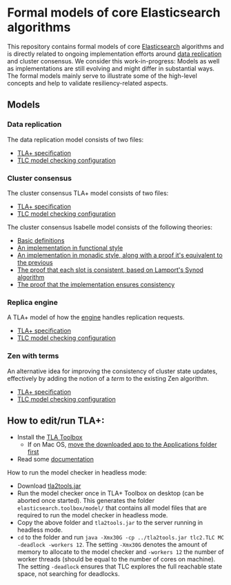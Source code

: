 # Formal models of core Elasticsearch algorithms

This repository contains formal models of core [Elasticsearch](https://github.com/elastic/elasticsearch) algorithms and is directly related to ongoing implementation efforts around [data replication](https://github.com/elastic/elasticsearch/issues/10708) and cluster consensus. We consider this work-in-progress: Models as well as implementations are still evolving and might differ in substantial ways. The formal models mainly serve to illustrate some of the high-level concepts and help to validate resiliency-related aspects.

## Models

### Data replication

The data replication model consists of two files:

- [TLA+ specification](data/tla/replication.tla)
- [TLC model checking configuration](data/tla/replication.toolbox/replication___model.launch)

### Cluster consensus

The cluster consensus TLA+ model consists of two files:

- [TLA+ specification](cluster/tla/consensus.tla)
- [TLC model checking configuration](cluster/tla/consensus.toolbox/consensus___model.launch)

The cluster consensus Isabelle model consists of the following theories:

- [Basic definitions](cluster/isabelle/Preliminaries.thy)
- [An implementation in functional style](cluster/isabelle/Implementation.thy)
- [An implementation in monadic style, along with a proof it's equivalent to the previous](cluster/isabelle/Monadic.thy)
- [The proof that each slot is consistent, based on Lamport's Synod algorithm](cluster/isabelle/OneSlot.thy)
- [The proof that the implementation ensures consistency](cluster/isabelle/Zen.thy)

### Replica engine

A TLA+ model of how the
[engine](https://github.com/elastic/elasticsearch/blob/00fd73acc4a2991f96438f8c1948016c5b9eefb2/server/src/main/java/org/elasticsearch/index/engine/InternalEngine.java)
handles replication requests.

- [TLA+ specification](ReplicaEngine/tla/ReplicaEngine.tla)
- [TLC model checking configuration](ReplicaEngine/tla/ReplicaEngine.toolbox/ReplicaEngine___model.launch)

### Zen with terms

An alternative idea for improving the consistency of cluster state updates,
effectively by adding the notion of a _term_ to the existing Zen algorithm.

- [TLA+ specification](ZenWithTerms/tla/ZenWithTerms.tla)
- [TLC model checking configuration](ZenWithTerms/tla/ZenWithTerms.toolbox/ZenWithTerms___model.launch)

## How to edit/run TLA+:

- Install the [TLA Toolbox](http://research.microsoft.com/en-us/um/people/lamport/tla/toolbox.html)
  - If on Mac OS, [move the downloaded app to the Applications folder first](https://groups.google.com/forum/#!topic/tlaplus/bL04c6BiYxo)
- Read some [documentation](http://research.microsoft.com/en-us/um/people/lamport/tla/book.html)

How to run the model checker in headless mode:

- Download [tla2tools.jar](http://research.microsoft.com/en-us/um/people/lamport/tla/tools.html)
- Run the model checker once in TLA+ Toolbox on desktop (can be aborted once started). This generates the folder `elasticsearch.toolbox/model/` that contains all model files that are required to run the model checker in headless mode.
- Copy the above folder and `tla2tools.jar` to the server running in headless mode.
- `cd` to the folder and run `java -Xmx30G -cp ../tla2tools.jar tlc2.TLC MC -deadlock -workers 12`. The setting `-Xmx30G` denotes the amount of memory to allocate to the model checker and `-workers 12` the number of worker threads (should be equal to the number of cores on machine). The setting `-deadlock` ensures that TLC explores the full reachable state space, not searching for deadlocks.
